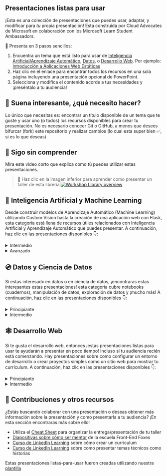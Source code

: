 ## Presentaciones listas para usar

¡Esta es una colección de presentaciones que puedes usar, adaptar, y modificar para *tu* propia presentación! Esta construida por Cloud Advocates de Microsoft en colaboración con los Microsoft Learn Student Ambassadors.

🚀 Presenta en 3 pasos sencillos:
1. Encuentra un tema que está listo para usar de [Inteligencia Artificial/Aprendizaje Automático](#-ai-and-ml), [Datos](#-data-and-data-science), o [Desarrollo Web](#-web-development). Por ejemplo: [Introducción a Aplicaciones Web Estáticas](./short/intro-static-web-apps/README.md)
1. Haz clic en el enlace para encontrar todos los recursos en una sola página incluyendo una presentación opcional de PowerPoint.
1. Selecciona y modifica el contenido acorde a tus necesidades y ¡preséntalo a tu audiencia! 

## 🧐 Suena interesante, ¿qué necesito hacer?

Lo único que necesitas es: encontrar un título disponible de un tema que te guste y usar uno (o todos) los recursos disponibles para crear tu presentación. No es necesario conocer Git o GitHub, a menos que desees bifurcar (fork) este repositorio y realizar cambios (lo cual esta super bien ✅, si es lo que deseas)

## 🤔 Sigo sin comprender
Mira este video corto que explica como tú puedes utilizar estas presentaciones.

> 🎥 Haz clic en la imagen inferior para aprender como presentar un taller de esta librería
[![Workshop Library overview ](/images/how-to.gif)](https://youtu.be/tylrSBnjHGo "Workshop Library overview - Click to Watch!")

## 🧠 Inteligencia Artificial y Machine Learning

Desde construir modelos de Aprendizaje Automático (Machine Learning) utilizando Custom Vision hasta la creación de una aplicación web con Flask, esta categoría está llena de recursos útiles relacionados con Inteligencia Artificial y Aprendizaje Automático que puedes presentar. A continuación, haz clic en las presentaciones disponibles 👇: 

  <details>
    <summary>Intermedio</summary>


   - [Crea un modelo de Aprendizaje Automático con Custom Vision](./full/ml-model-custom-vision/README.md)
   - [Crea una aplicación web de Inteligencia Artificial mediante Python y Flask](./full/flask-text-translator/README.md)
   - [Crea un modelo de regresión con el diseñador de Azure Machine Learning](./full/regression-aml-designer/README.md)
   - [Integración de la Custom Vision con Power Apps para la detección de la retinopatía diabética](./full/power-app-custom-vision/README.md)

  </details>

  <details>
    <summary>Avanzado</summary>


   - [Usa TensorFlow y Keras para el procesamiento del lenguaje natural](./full/intro-nlp-tensorflow/README.md)
   - [Aprendizaje profundo para visión artificial](./full/deep-learning-computer-vision/README.md)

  </details>


## 💿 Datos y Ciencia de Datos
Si estas interesadx en datos o en ciencia de datos, ¡encontraras estas interesantes estas presentaciones! esta categoría cubre notebooks (cuadernos), manipulación de datos, exploración de datos y ¡mucho más! A continuación, haz clic en las presentaciones disponibles 👇:

<details>
    <summary>Principiante</summary>


 - [Introducción a Jupyter Notebooks](./short/intro-jupyter-notebooks-python/README.md)
 - [Explore y analice datos con R](./full/explore-analyze-data-with-R/README.md)


</details>

<details>
  <summary>Intermedio</summary>


 - [Limpiar y preparar datos con Python](./full/clean-prepare-data-python/README.md)
 - [Lectura y escritura de datos con Azure DataBricks](./full/intro-databricks/README.md)
 - [Taller de Exploración del Papel de COVID](./full/covid-paper-text-analytics/README.md)
 - [Introducción a los modelos de regresión con R y Tidymodels](./full/intro-regression-R-tidymodels/README.md)
 - [Introducción a los modelos de clasificación con R y Tidymodels](./full/intro-classification-R-tidymodels/README.md)
 - [Introducción a los modelos de clustering con R y Tidymodels](./full/intro-clustering-R-tidymodels/README.md)

</details>



## 🕸 Desarrollo Web
Si te gusta el desarrollo web, entonces ¡estas presentaciones listas para usar te ayudarán a presentar en poco tiempo! Incluso si tu audiencia recién está comenzando. Hay presentaciones sobre como configurar un entorno de desarrollo o crear proyectos simples como un sitio web para mostrar tu currículum. A continuación, haz clic en las presentaciones disponibles 👇:

  <details>
    <summary>Principiante</summary>


   - [Introducción a GitHub usando GitHub.dev](./short/intro-github-dev/README.md)
   - [Explora el mundo del arte mediante el uso de API RESTful](./short/explore-art-rest-api/README.md)
   - [Introducción a las aplicaciones web estáticas](./short/intro-static-web-apps/README.md)
   - [Crea un sitio web para mostrar tu currículum](./full/build-resume-website/README.md)
   - [Crea una aplicación sin usar ningún código con Microsoft Power Platform](./full/power-platform-canvas-app/README.md)
   - [Introducción a los contenedores de desarrollo en VS Code](./full/using-dev-containers-vscode/README.md)

  </details>

  <details>
    <summary>Intermedio</summary>


   - [Crea una API mínima con .NET 6](./full/intro-minapi/README.md)
   - [Introducción a React](./full/intro-react/README.md)
   - [Creación de lógica sin servidor con Azure Functions](./full/azure-functions/README.md)
   - [Introducción a Django](./full/django-get-started/README.md)
   - [Crea una aplicación web progresiva de Mood Journal](./full/mood-journal-progressive-web-app/README.md)

  </details>


## 🤩 Contribuciones y otros recursos

¿Estás buscando colaborar con una presentación o deseas obtener más información sobre la presentación y como presentarla a tu audiencia? ¡En esta sección encontraras más sobre ello!

- Utiliza el [Cheat Sheet](./cheat-sheet.md) para organizar la entrega/presentación de tu taller
- [Diapositivas sobre cómo ser mentor](https://github.com/FrontEndFoxes/art/blob/main/frontend-foxes-mentor-training.pdf) de la escuela Front-End Foxes
- [Curso de LinkedIn Learning](https://www.linkedin.com/learning/teaching-techniques-developing-curriculum/welcome?autoAdvance=true&autoSkip=false&autoplay=true&resume=true&u=3322) sobre cómo crear un curriculum
- [Curso de LinkedIn Learning](https://www.linkedin.com/learning/presenting-technical-information-with-stories/storytelling-for-technical-presentations?autoAdvance=true&autoSkip=false&autoplay=true&resume=true&u=3322) sobre como presentar temas técnicos como historias

Estas presentaciones listas-para-usar fueron creadas utilizando nuestra [plantilla](https://github.com/microsoft/workshop-template)
